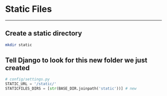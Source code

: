 # Static Files
---

## Create a static directory

```bash
mkdir static
```

## Tell Django to look for this new folder we just created

```python
# config/settings.py
STATIC_URL = '/static/'
STATICFILES_DIRS = [str(BASE_DIR.joinpath('static'))] # new
```